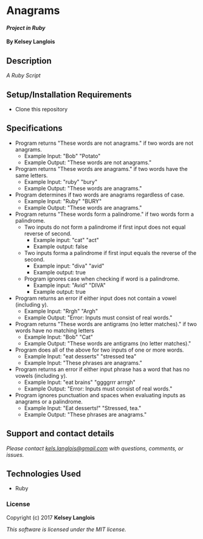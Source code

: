 # Anagrams

#### _Project in Ruby_

#### By Kelsey Langlois

## Description

_A Ruby Script_

## Setup/Installation Requirements

* Clone this repository

## Specifications

* Program returns "These words are not anagrams." if two words are not anagrams.
  * Example Input: "Bob" "Potato"
  * Example Output: "These words are not anagrams."
* Program returns "These words are anagrams." if two words have the same letters.
  * Example Input: "ruby" "bury"
  * Example Output: "These words are anagrams."
* Program determines if two words are anagrams regardless of case.
  * Example Input: "Ruby" "BURY"
  * Example Output: "These words are anagrams."
* Program returns "These words form a palindrome." if two words form a palindrome.
  * Two inputs do not form a palindrome if first input does not equal reverse of second.
    * Example input: "cat" "act"
    * Example output: false
  * Two inputs forma a palindrome if first input equals the reverse of the second.
    * Example input: "diva" "avid"
    * Example output: true
  * Program ignores case when checking if word is a palindrome.
    * Example input: "Avid" "DIVA"
    * Example output: true
* Program returns an error if either input does not contain a vowel (including y).
  * Example Input: "Rrgh" "Argh"
  * Example Output: "Error: Inputs must consist of real words."
* Program returns "These words are antigrams (no letter matches)." if two words have no matching letters
  * Example Input: "Bob" "Cat"
  * Example Output: "These words are antigrams (no letter matches)."
* Program does all of the above for two inputs of one or more words.
  * Example Input: "eat desserts" "stressed tea"
  * Example Input: "These phrases are anagrams."
* Program returns an error if either input phrase has a word that has no vowels (including y).
  * Example Input: "eat brains" "ggggrrr arrrgh"
  * Example Output: "Error: Inputs must consist of real words."
* Program ignores punctuation and spaces when evaluating inputs as anagrams or a palindrome.
  * Example Input: "Eat desserts!" "Stressed, tea."
  * Example Output: "These phrases are anagrams."

## Support and contact details

_Please contact [kels.langlois@gmail.com](mailto:kels.langlois@gmail.com) with questions, comments, or issues._

## Technologies Used

* Ruby

### License

Copyright (c) 2017 **Kelsey Langlois**

*This software is licensed under the MIT license.*
